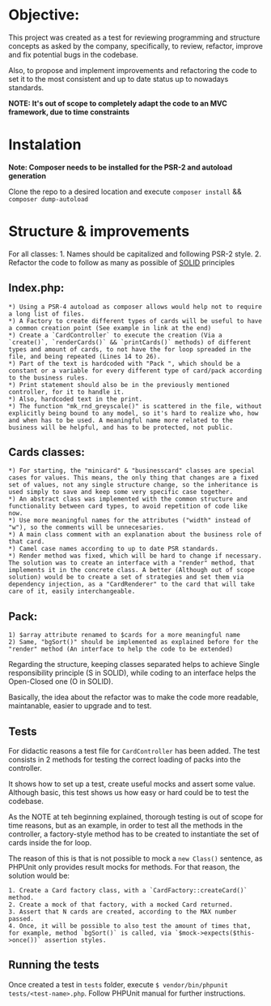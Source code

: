 # Objective:

This project was created as a test for reviewing programming and structure concepts as asked by the company, specifically, to review, refactor, improve and fix potential bugs in the codebase.

Also, to propose and implement improvements and refactoring the code to set it to the most consistent and up to date status up to nowadays standards.

**NOTE: It's out of scope to completely adapt the code to an MVC framework, due to time constraints**

# Instalation

**Note: Composer needs to be installed for the PSR-2 and autoload generation**

Clone the repo to a desired location and execute `composer install` && `composer dump-autoload`

# Structure & improvements

For all classes: 
    1. Names should be capitalized and following PSR-2 style.
    2. Refactor the code to follow as many as possible of [SOLID](https://en.wikipedia.org/wiki/SOLID) principles

## Index.php:
    *) Using a PSR-4 autoload as composer allows would help not to require a long list of files.
    *) A Factory to create different types of cards will be useful to have a common creation point (See example in link at the end)
    *) Create a `CardController` to execute the creation (Via a `create()`, `renderCards()` && `printCards()` methods) of different types and amount of cards, to not have the for loop spreaded in the file, and being repeated (Lines 14 to 26).
    *) Part of the text is hardcoded with "Pack ", which should be a constant or a variable for every different type of card/pack according to the business rules.
    *) Print statement should also be in the previously mentioned controller, for it to handle it.
    *) Also, hardcoded text in the print.
    *) The function "mk_rnd_greyscale()" is scattered in the file, without explicitly being bound to any model, so it's hard to realize who, how and when has to be used. A meaningful name more related to the business will be helpful, and has to be protected, not public.

## Cards classes:
    *) For starting, the "minicard" & "businesscard" classes are special cases for values. This means, the only thing that changes are a fixed set of values, not any single structure change, so the inheritance is used simply to save and keep some very specific case together.
    *) An abstract class was implemented with the common structure and functionality between card types, to avoid repetition of code like now.
    *) Use more meaningful names for the attributes ("width" instead of "w"), so the comments will be unnecesaries.
    *) A main class comment with an explanation about the business role of that card.
    *) Camel case names according to up to date PSR standards.
    *) Render method was fixed, which will be hard to change if necessary. The solution was to create an interface with a "render" method, that implements it in the concrete class. A better (Although out of scope solution) would be to create a set of strategies and set them via dependency injection, as a "CardRenderer" to the card that will take care of it, easily interchangeable.

## Pack:
    1) $array attribute renamed to $cards for a more meaningful name
    2) Same, "bgSort()" should be implemented as explained before for the "render" method (An interface to help the code to be extended)

Regarding the structure, keeping classes separated helps to achieve Single responsibility principle (S in SOLID), while coding to an interface helps the Open-Closed one (O in SOLID). 

Basically, the idea about the refactor was to make the code more readable, maintanable, easier to upgrade and to test.

## Tests

For didactic reasons a test file for `CardController` has been added. The test consists in 2 methods for testing the correct loading of packs into the controller.

It shows how to set up a test, create useful mocks and assert some value. Although basic, this test shows us how easy or hard could be to test the codebase.

As the NOTE at teh beginning explained, thorough testing is out of scope for time reasons, but as an example, in order to test all the methods in the controller, a factory-style method has to be created to instantiate the set of cards inside the for loop.

The reason of this is that is not possible to mock a `new Class()` sentence, as PHPUnit only provides result mocks for methods.
For that reason, the solution would be:

    1. Create a Card factory class, with a `CardFactory::createCard()` method.
    2. Create a mock of that factory, with a mocked Card returned.
    3. Assert that N cards are created, according to the MAX number passed.
    4. Once, it will be possible to also test the amount of times that, for example, method `bgSort()` is called, via `$mock->expects($this->once())` assertion styles.

## Running the tests

Once created a test in `tests` folder, execute `$ vendor/bin/phpunit tests/<test-name>.php`. Follow PHPUnit manual for further instructions.
